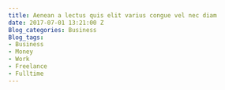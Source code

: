 ```yaml
---
title: Aenean a lectus quis elit varius congue vel nec diam
date: 2017-07-01 13:21:00 Z
Blog_categories: Business
Blog_tags:
- Business
- Money
- Work
- Freelance
- Fulltime
---
```


